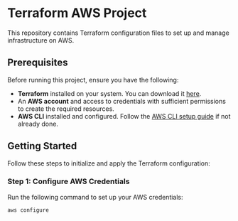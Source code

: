 # Terraform AWS Project

This repository contains Terraform configuration files to set up and manage infrastructure on AWS.

## Prerequisites

Before running this project, ensure you have the following:

- **Terraform** installed on your system. You can download it [here](https://www.terraform.io/downloads.html).
- An **AWS account** and access to credentials with sufficient permissions to create the required resources.
- **AWS CLI** installed and configured. Follow the [AWS CLI setup guide](https://docs.aws.amazon.com/cli/latest/userguide/cli-configure-quickstart.html) if not already done.

## Getting Started

Follow these steps to initialize and apply the Terraform configuration:

### Step 1: Configure AWS Credentials

Run the following command to set up your AWS credentials:

```bash
aws configure
